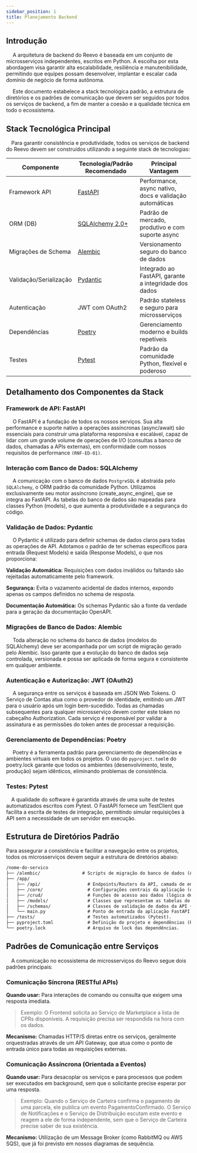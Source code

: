 ```yaml
---
sidebar_position: 1
title: Planejamento Backend
---
```


## Introdução
&emsp; A arquitetura de backend do Reevo é baseada em um conjunto de microsserviços independentes, escritos em Python. A escolha por esta abordagem visa garantir alta escalabilidade, resiliência e manutenibilidade, permitindo que equipes possam desenvolver, implantar e escalar cada domínio de negócio de forma autônoma.

&emsp; Este documento estabelece a stack tecnológica padrão, a estrutura de diretórios e os padrões de comunicação que devem ser seguidos por todos os serviços de backend, a fim de manter a coesão e a qualidade técnica em todo o ecossistema.

## Stack Tecnológica Principal

&emsp;Para garantir consistência e produtividade, todos os serviços de backend do Reevo devem ser construídos utilizando a seguinte stack de tecnologias:

| Componente              | Tecnologia/Padrão Recomendado | Principal Vantagem |
|--------------------------|-------------------------------|--------------------|
| Framework API            | [FastAPI](https://fastapi.tiangolo.com/pt/)                       | Performance, async nativo, docs e validação automáticas |
| ORM (DB)                 | [SQLAlchemy 2.0+](https://www.sqlalchemy.org/)               | Padrão de mercado, produtivo e com suporte async |
| Migrações de Schema      | [Alembic](https://alembic.sqlalchemy.org/en/latest/)                       | Versionamento seguro do banco de dados |
| Validação/Serialização   | [Pydantic](https://docs.pydantic.dev/latest/)                      | Integrado ao FastAPI, garante a integridade dos dados |
| Autenticação             | JWT com OAuth2                | Padrão stateless e seguro para microsserviços |
| Dependências             | [Poetry](https://python-poetry.org/docs/)                        | Gerenciamento moderno e builds repetíveis |
| Testes                   | [Pytest](https://docs.pytest.org/en/stable/)                        | Padrão da comunidade Python, flexível e poderoso |

## Detalhamento dos Componentes da Stack

### Framework de API: FastAPI
&emsp; O FastAPI é a fundação de todos os nossos serviços. Sua alta performance e suporte nativo a operações assíncronas (async/await) são essenciais para construir uma plataforma responsiva e escalável, capaz de lidar com um grande volume de operações de I/O (consultas a banco de dados, chamadas a APIs externas), em conformidade com nossos requisitos de performance `(RNF-ED-01)`.

### Interação com Banco de Dados: SQLAlchemy
&emsp; A comunicação com o banco de dados `PostgreSQL` é abstraída pelo `SQLAlchemy`, o ORM padrão da comunidade Python. Utilizamos exclusivamente seu motor assíncrono (create_async_engine), que se integra ao FastAPI. As tabelas do banco de dados são mapeadas para classes Python (models), o que aumenta a produtividade e a segurança do código.

### Validação de Dados: Pydantic
&emsp; O Pydantic é utilizado para definir schemas de dados claros para todas as operações de API. Adotamos o padrão de ter schemas específicos para entrada (Request Models) e saída (Response Models), o que nos proporciona:

**Validação Automática:** Requisições com dados inválidos ou faltando são rejeitadas automaticamente pelo framework.

**Segurança:** Evita o vazamento acidental de dados internos, expondo apenas os campos definidos no schema de resposta.

**Documentação Automática:** Os schemas Pydantic são a fonte da verdade para a geração da documentação OpenAPI.

### Migrações de Banco de Dados: Alembic
&emsp; Toda alteração no schema do banco de dados (modelos do SQLAlchemy) deve ser acompanhada por um script de migração gerado pelo Alembic. Isso garante que a evolução do banco de dados seja controlada, versionada e possa ser aplicada de forma segura e consistente em qualquer ambiente.

### Autenticação e Autorização: JWT (OAuth2)
&emsp; A segurança entre os serviços é baseada em JSON Web Tokens. O Serviço de Contas atua como o provedor de identidade, emitindo um JWT para o usuário após um login bem-sucedido. Todas as chamadas subsequentes para qualquer microsserviço devem conter este token no cabeçalho Authorization. Cada serviço é responsável por validar a assinatura e as permissões do token antes de processar a requisição.

### Gerenciamento de Dependências: Poetry
&emsp; Poetry é a ferramenta padrão para gerenciamento de dependências e ambientes virtuais em todos os projetos. O uso do `pyproject.toml`e do poetry.lock garante que todos os ambientes (desenvolvimento, teste, produção) sejam idênticos, eliminando problemas de consistência.

### Testes: Pytest
&emsp;A qualidade do software é garantida através de uma suíte de testes automatizados escritos com Pytest. O FastAPI fornece um TestClient que facilita a escrita de testes de integração, permitindo simular requisições à API sem a necessidade de um servidor em execução.

## Estrutura de Diretórios Padrão
Para assegurar a consistência e facilitar a navegação entre os projetos, todos os microsserviços devem seguir a estrutura de diretórios abaixo:

```md
/nome-do-servico
├── /alembic/                # Scripts de migração do banco de dados (Alembic)
├── /app/
│   ├── /api/                  # Endpoints/Routers da API, camada de entrada de requisições.
│   ├── /core/                 # Configurações centrais da aplicação (ex: settings).
│   ├── /crud/                 # Funções de acesso aos dados (lógica de banco de dados).
│   ├── /models/               # Classes que representam as tabelas do banco (SQLAlchemy).
│   ├── /schemas/              # Classes de validação de dados da API (Pydantic).
│   └── main.py                # Ponto de entrada da aplicação FastAPI.
├── /tests/                    # Testes automatizados (Pytest).
├── pyproject.toml             # Definição do projeto e dependências (Poetry).
└── poetry.lock                # Arquivo de lock das dependências.

```


## Padrões de Comunicação entre Serviços

&emsp;A comunicação no ecossistema de microsserviços do Reevo segue dois padrões principais:

### Comunicação Síncrona (RESTful APIs)
**Quando usar:** Para interações de comando ou consulta que exigem uma resposta imediata.

> Exemplo: O Frontend solicita ao Serviço de Marketplace a lista de CPRs disponíveis. A requisição precisa ser respondida na hora com os dados.

**Mecanismo:** Chamadas HTTP/S diretas entre os serviços, geralmente orquestradas através de um API Gateway, que atua como o ponto de entrada único para todas as requisições externas.

### Comunicação Assíncrona (Orientada a Eventos)
**Quando usar:** Para desacoplar os serviços e para processos que podem ser executados em background, sem que o solicitante precise esperar por uma resposta.

> Exemplo: Quando o Serviço de Carteira confirma o pagamento de uma parcela, ele publica um evento PagamentoConfirmado. O Serviço de Notificações e o Serviço de Distribuição escutam este evento e reagem a ele de forma independente, sem que o Serviço de Carteira precise saber de sua existência.

**Mecanismo:** Utilização de um Message Broker (como RabbitMQ ou AWS SQS), que já foi previsto em nossos diagramas de sequência.